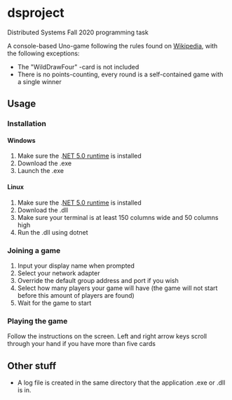 # dsproject

Distributed Systems Fall 2020 programming task

A console-based Uno-game following the rules found on [Wikipedia](https://en.wikipedia.org/wiki/Uno_\(card_game\)#Official_rules), with the following exceptions:  
* The "WildDrawFour" -card is not included
* There is no points-counting, every round is a self-contained game with a single winner

## Usage
### Installation
#### Windows
1. Make sure the .[NET 5.0 runtime](https://dotnet.microsoft.com/download/dotnet/current/runtime) is installed
2. Download the .exe
3. Launch the .exe

#### Linux
1. Make sure the .[NET 5.0 runtime](https://dotnet.microsoft.com/download/dotnet/current/runtime) is installed
2. Download the .dll
3. Make sure your terminal is at least 150 columns wide and 50 columns high
3. Run the .dll using dotnet

### Joining a game
1. Input your display name when prompted
2. Select your network adapter
3. Override the default group address and port if you wish
4. Select how many players your game will have (the game will not start before this amount of players are found)
5. Wait for the game to start

### Playing the game
Follow the instructions on the screen. Left and right arrow keys scroll through your hand if you have more than five cards

## Other stuff
* A log file is created in the same directory that the application .exe or .dll is in.
